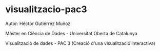 # visualitzacio-pac3
Autor: Héctor Gutiérrez Muñoz

Màster en Ciència de Dades - Universitat Oberta de Catalunya

Visualització de dades - PAC 3 (Creació d'una visualització interactiva) 
